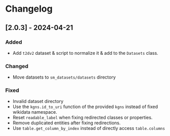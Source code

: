 # Changelog

## [2.0.3] - 2024-04-21

### Added

- Add `t2dv2` dataset & script to normalize it & add to the `Datasets` class.

### Changed

- Move datasets to `sm_datasets/datasets` directory

### Fixed

- Invalid dataset directory
- Use the `kgns.id_to_uri` function of the provided `kgns` instead of fixed wikidata namespace.
- Reset `readable_label` when fixing redirected classes or properties.
- Remove duplicated entities after fixing redirections.
- Use `table.get_column_by_index` instead of directly access `table.columns`

